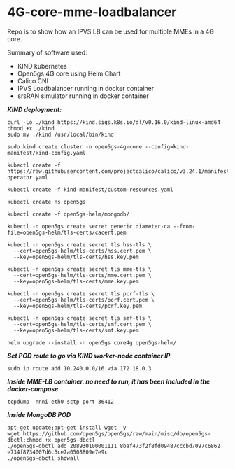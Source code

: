 # 4G-core-mme-loadbalancer

Repo is to show how an IPVS LB can be used for multiple MMEs in a 4G core.

Summary of software used:

- KIND kubernetes
- Open5gs 4G core using Helm Chart
- Calico CNI
- IPVS Loadbalancer running in docker container
- srsRAN simulator running in docker container

**_KIND deployment:_**

```
curl -Lo ./kind https://kind.sigs.k8s.io/dl/v0.16.0/kind-linux-amd64
chmod +x ./kind
sudo mv ./kind /usr/local/bin/kind

sudo kind create cluster -n open5gs-4g-core --config=kind-manifest/kind-config.yaml

kubectl create -f https://raw.githubusercontent.com/projectcalico/calico/v3.24.1/manifests/tigera-operator.yaml

kubectl create -f kind-manifest/custom-resources.yaml

kubectl create ns open5gs

kubectl create -f open5gs-helm/mongodb/

kubectl -n open5gs create secret generic diameter-ca --from-file=open5gs-helm/tls-certs/cacert.pem

kubectl -n open5gs create secret tls hss-tls \
  --cert=open5gs-helm/tls-certs/hss.cert.pem \
  --key=open5gs-helm/tls-certs/hss.key.pem
  
kubectl -n open5gs create secret tls mme-tls \
  --cert=open5gs-helm/tls-certs/mme.cert.pem \
  --key=open5gs-helm/tls-certs/mme.key.pem

kubectl -n open5gs create secret tls pcrf-tls \
  --cert=open5gs-helm/tls-certs/pcrf.cert.pem \
  --key=open5gs-helm/tls-certs/pcrf.key.pem

kubectl -n open5gs create secret tls smf-tls \
  --cert=open5gs-helm/tls-certs/smf.cert.pem \
  --key=open5gs-helm/tls-certs/smf.key.pem

helm upgrade --install -n open5gs core4g open5gs-helm/
```

**_Set POD route to go via KIND worker-node container IP_**

```
sudo ip route add 10.240.0.0/16 via 172.18.0.3
```

**_Inside MME-LB container. no need to run, it has been included in the docker-compose_**

```
tcpdump -nnni eth0 sctp port 36412
```

**_Inside MongoDB POD_**

```
apt-get update;apt-get install wget -y
wget https://github.com/open5gs/open5gs/raw/main/misc/db/open5gs-dbctl;chmod +x open5gs-dbctl
./open5gs-dbctl add 208930100001111 8baf473f2f8fd09487cccbd7097c6862 e734f8734007d6c5ce7a0508809e7e9c
./open5gs-dbctl showall
```
